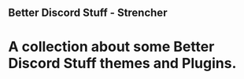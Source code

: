 ## Better Discord Stuff - **Strencher**
# A collection about some Better Discord Stuff themes and Plugins.